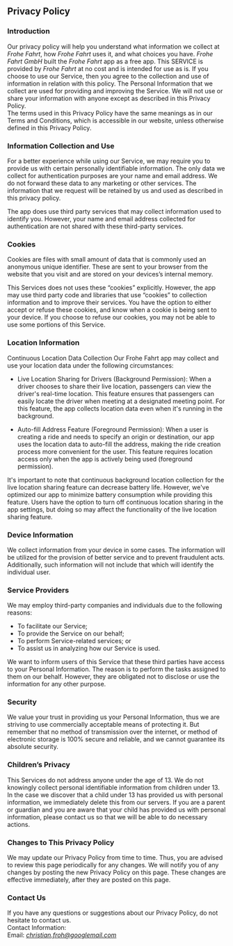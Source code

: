 Privacy Policy  
----------------

### Introduction  
Our privacy policy will help you understand what information we collect at *Frohe Fahrt*, how *Frohe Fahrt* uses it, and what choices you have.
*Frohe Fahrt GmbH* built the *Frohe Fahrt* app as a free app. This SERVICE is provided by *Frohe Fahrt* at no cost and is intended for use as is.
If you choose to use our Service, then you agree to the collection and use of information in  relation with this policy. The Personal Information that we collect are used for providing and improving the Service. We will not use or share your information with anyone except as described in this Privacy Policy.  
The terms used in this Privacy Policy have the same meanings as in our Terms and Conditions, which is accessible in our website, unless otherwise  defined in this Privacy Policy.

### Information Collection and Use  
For a better experience while using our Service, we may require you to provide us with certain personally identifiable information. The only data we collect for authentication purposes are your name and email address. We do not forward these data to any marketing or other services. The information that we request will be retained by us and used as described in this privacy policy.

The app does use third party services that may collect information used to identify you. However, your name and email address collected for authentication are not shared with these third-party services.

### Cookies  
Cookies are files with small amount of data that is commonly used an anonymous unique identifier. These are sent to your browser from the website that you visit and are stored on your devices’s internal memory.  

This Services does not uses these “cookies” explicitly. However, the app may use third party code and libraries that use “cookies” to collection information and to improve their services. You have the option  to either accept or refuse these cookies, and know when a cookie is being sent to your device. If you choose to refuse our cookies, you may not be able to use some portions of this Service.  

### Location Information  
Continuous Location Data Collection
Our Frohe Fahrt app may collect and use your location data under the following circumstances:

* Live Location Sharing for Drivers (Background Permission): When a driver chooses to share their live location, passengers can view the driver's real-time location. This feature ensures that passengers can easily locate the driver when meeting at a designated meeting point. For this feature, the app collects location data even when it's running in the background.

* Auto-fill Address Feature (Foreground Permission): When a user is creating a ride and needs to specify an origin or destination, our app uses the location data to auto-fill the address, making the ride creation process more convenient for the user. This feature requires location access only when the app is actively being used (foreground permission).

It's important to note that continuous background location collection for the live location sharing feature can decrease battery life. However, we've optimized our app to minimize battery consumption while providing this feature. Users have the option to turn off continuous location sharing in the app settings, but doing so may affect the functionality of the live location sharing feature.

### Device Information  
We collect information from your device in some cases. The information will be utilized for the provision of better service and to prevent fraudulent acts. Additionally, such information will not include that which will identify the individual user.  

### Service Providers  
We may employ third-party companies and individuals due to the following reasons:  
* To facilitate our Service;
* To provide the Service on our behalf;
* To perform Service-related services; or
* To assist us in analyzing how our Service is used.  

We want to inform users of this Service that these third parties have access to your Personal Information. The reason is to perform the tasks assigned to them on our behalf. However, they are obligated not to disclose or use the information for any other purpose.  

### Security  
We value your trust in providing us your Personal Information, thus we are striving to use commercially acceptable means of protecting it. But remember that no method of transmission over  the internet, or method of electronic storage is 100% secure and reliable, and we cannot guarantee its absolute security.  

### Children’s Privacy  
This Services do not address anyone under the age of 13. We do not knowingly collect personal identifiable information from children under 13. In the case we discover that a child under 13 has provided us with personal information, we immediately delete this from our servers. If you  are  a  parent  or  guardian and you are aware that your child has provided us with personal information, please contact us so that we will be able to do necessary actions.  

### Changes to This Privacy Policy  
We may update our Privacy Policy from time to time. Thus, you are advised to review this page periodically for any changes. We will notify you of any changes by posting the new Privacy Policy on this page. These changes are effective immediately, after they are posted on this page.  

### Contact Us  
If you have any questions or suggestions about our Privacy Policy, do not hesitate to contact us.  
Contact Information:  
Email: *christian.froh@googlemail.com*  
